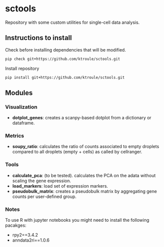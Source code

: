 # sctools

Repository with some custom utilities for single-cell data analysis.

## Instructions to install

Check before installing dependencies that will be modified.

```bash
pip check git+https://github.com/ktroule/sctools.git
```
Install repository
```bash
pip install git+https://github.com/ktroule/sctools.git
```
## Modules

### Visualization
- **dotplot_genes**: creates a scanpy-based dotplot from a dictionary or dataframe.

### Metrics
- **soupy_ratio**: calculates the ratio of counts associated to empty droplets compared to all droplets (empty + cells) as called by cellranger.

### Tools
- **calculate_pca**: (to be tested). calculates the PCA on the adata without scaling the gene expression.
- **load_markers**: load set of expression markers.
- **pseudobulk_matrix**: creates a pseudobulk matrix by aggregating gene counts per user-defined group.



### Notes
To use R with jupyter notebooks you might need to install the following pacakges:
- rpy2==3.4.2
- anndata2ri==1.0.6